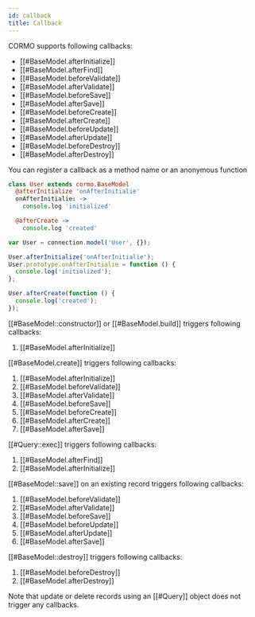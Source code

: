 ```yaml
---
id: callback
title: Callback
---
```


CORMO supports following callbacks:

- [[#BaseModel.afterInitialize]]
- [[#BaseModel.afterFind]]
- [[#BaseModel.beforeValidate]]
- [[#BaseModel.afterValidate]]
- [[#BaseModel.beforeSave]]
- [[#BaseModel.afterSave]]
- [[#BaseModel.beforeCreate]]
- [[#BaseModel.afterCreate]]
- [[#BaseModel.beforeUpdate]]
- [[#BaseModel.afterUpdate]]
- [[#BaseModel.beforeDestroy]]
- [[#BaseModel.afterDestroy]]

You can register a callback as a method name or an anonymous function

```coffeescript
class User extends cormo.BaseModel
  @afterInitialize 'onAfterInitialie'
  onAfterInitialie: ->
    console.log 'initialized'

  @afterCreate ->
    console.log 'created'
```

```javascript
var User = connection.model('User', {});

User.afterInitialize('onAfterInitialie');
User.prototype.onAfterInitialie = function () {
  console.log('initialized');
};

User.afterCreate(function () {
  console.log('created');
});
```

[[#BaseModel::constructor]] or [[#BaseModel.build]] triggers following callbacks:

1. [[#BaseModel.afterInitialize]]

[[#BaseModel.create]] triggers following callbacks:

1. [[#BaseModel.afterInitialize]]
2. [[#BaseModel.beforeValidate]]
3. [[#BaseModel.afterValidate]]
4. [[#BaseModel.beforeSave]]
5. [[#BaseModel.beforeCreate]]
6. [[#BaseModel.afterCreate]]
7. [[#BaseModel.afterSave]]

[[#Query::exec]] triggers following callbacks:

1. [[#BaseModel.afterFind]]
2. [[#BaseModel.afterInitialize]]

[[#BaseModel::save]] on an existing record triggers following callbacks:

1. [[#BaseModel.beforeValidate]]
2. [[#BaseModel.afterValidate]]
3. [[#BaseModel.beforeSave]]
4. [[#BaseModel.beforeUpdate]]
5. [[#BaseModel.afterUpdate]]
6. [[#BaseModel.afterSave]]

[[#BaseModel::destroy]] triggers following callbacks:

1. [[#BaseModel.beforeDestroy]]
2. [[#BaseModel.afterDestroy]]

Note that update or delete records using an [[#Query]] object does not trigger any callbacks.
